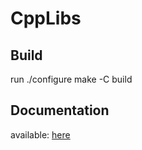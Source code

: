 # CppLibs
## Build
run ./configure
make -C build

## Documentation
available: [here](https://devfix.github.io/cpplibs/html/index.html)
